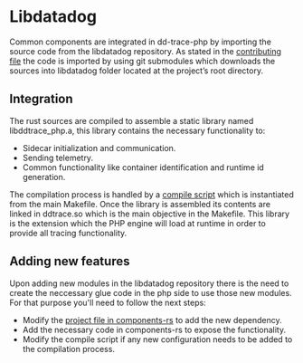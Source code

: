 # Libdatadog
Common components are integrated in dd-trace-php by importing the source code from the libdatadog repository. As stated in
the [contributing file](https://github.com/DataDog/dd-trace-php/CONTRIBUTING.md) the code is imported by using git
submodules which downloads the sources into libdatadog folder located at the project’s root directory.
## Integration
The rust sources are compiled to assemble a static library named libddtrace_php.a, this library contains the necessary
functionality to:
* Sidecar initialization and communication.
* Sending telemetry.
* Common functionality like container identification and runtime id generation.

The compilation process is handled by a [compile script](https://github.com/DataDog/dd-trace-php/compile_rust.sh) which
is instantiated from the main Makefile.
Once the library is assembled its contents are linked in ddtrace.so which is the main objective in the Makefile. This
library is the extension which the PHP engine will load at runtime in order to provide all tracing functionality.

## Adding new features
Upon adding new modules in the libdatadog repository there is the need to create the neccessary glue code in the php
side to use those new modules. For that purpose you'll need to follow the next steps:
* Modify the [project file in components-rs](https://github.com/DataDog/dd-trace-php/components-rs/Cargo.toml) to add
the new dependency.
* Add the necessary code in components-rs to expose the functionality.
* Modify the compile script if any new configuration needs to be added to the compilation process.

